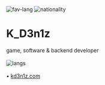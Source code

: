 ![fav-lang](https://img.shields.io/badge/favourite%20language-C%23-blueviolet)
![nationality](https://img.shields.io/badge/nationality-ukrainian-yellow)

# K_D3n1z
game, software & backend developer<br><br>
![langs](https://github-readme-stats.vercel.app/api/top-langs/?username=KD3n1z)
<br><br>
• [kd3n1z.com](http://kd3n1z.com)<br>
